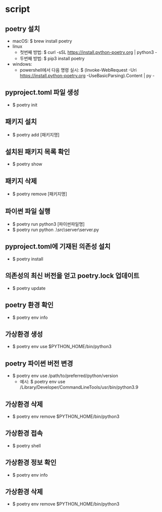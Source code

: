 # script

## poetry 설치

- macOS: $ brew install poetry
- linux
  - 첫번째 방법: $ curl -sSL https://install.python-poetry.org | python3 -
  - 두번째 방법: $ pip3 install poetry
- windows:
  - powershell에서 다음 명령 실시: $ (Invoke-WebRequest -Uri https://install.python-poetry.org -UseBasicParsing).Content | py -

## pyproject.toml 파일 생성

- $ poetry init

## 패키지 설치

- $ poetry add [패키지명]

## 설치된 패키지 목록 확인

- $ poetry show

## 패키지 삭제

- $ poetry remove [패키지명]

## 파이썬 파일 실행

- $ poetry run python3 [파이썬파일명]
- $ poetry run python .\src\server\server.py

## pyproject.toml에 기재된 의존성 설치

- $ poetry install

## 의존성의 최신 버전을 얻고 poetry.lock 업데이트

- $ poetry update

## poetry 환경 확인

- $ poetry env info

## 가상환경 생성

- $ poetry env use $PYTHON_HOME/bin/python3

## poetry 파이썬 버전 변경

- $ poetry env use /path/to/preferred/python/version
  - 예시: $ poetry env use /Library/Developer/CommandLineTools/usr/bin/python3.9

## 가상환경 삭제

- $ poetry env remove $PYTHON_HOME/bin/python3

## 가상환경 접속

- $ poetry shell

## 가상환경 정보 확인

- $ poetry env info

## 가상환경 삭제

- $ poetry env remove $PYTHON_HOME/bin/python3
